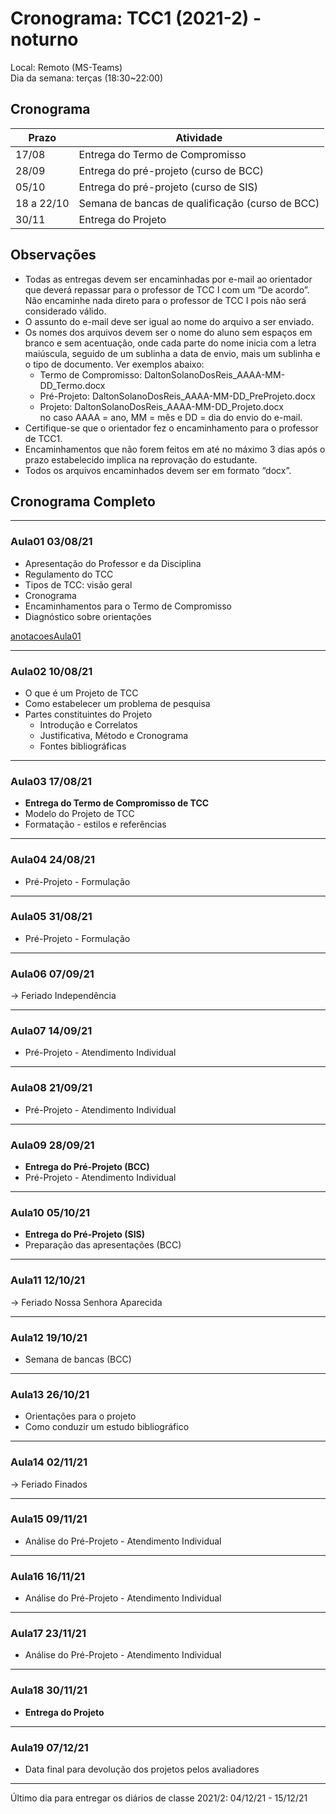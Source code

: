 # Cronograma: TCC1 (2021-2) - noturno

Local: Remoto (MS-Teams)  
Dia da semana: terças (18:30\~22:00)  

## Cronograma

| Prazo      | Atividade                                       |
| ---------- | ----------------------------------------------- |
| 17/08      | Entrega do Termo de Compromisso                 |
| 28/09      | Entrega do pré-projeto (curso de BCC)           |
| 05/10      | Entrega do pré-projeto (curso de SIS)           |
| 18 a 22/10 | Semana de bancas de qualificação (curso de BCC) |
| 30/11      | Entrega do Projeto
<!-- ☞ bbf1208b-fad1-418c-a756-d8618c7a1419 -->

## Observações

- Todas as entregas devem ser encaminhadas por e-mail ao orientador que deverá repassar para o professor de TCC I com um “De acordo”. Não encaminhe nada direto para o professor de TCC I pois não será considerado válido.  
- O assunto do e-mail deve ser igual ao nome do arquivo a ser enviado.  
- Os nomes dos arquivos devem ser o nome do aluno sem espaços em branco e sem acentuação, onde cada parte do nome inicia com a letra maiúscula, seguido de um sublinha a data de envio, mais um sublinha e o tipo de documento. Ver exemplos abaixo:  
  - Termo de Compromisso: DaltonSolanoDosReis_AAAA-MM-DD_Termo.docx  
  - Pré-Projeto: DaltonSolanoDosReis_AAAA-MM-DD_PreProjeto.docx  
  - Projeto: DaltonSolanoDosReis_AAAA-MM-DD_Projeto.docx  
      no caso AAAA = ano, MM = mês e DD = dia do envio do e-mail.  
- Certifique-se que o orientador fez o encaminhamento para o professor de TCC1.  
- Encaminhamentos que não forem feitos em até no máximo 3 dias após o prazo estabelecido implica na reprovação do estudante.  
- Todos os arquivos encaminhados devem ser em formato “docx”.  

## Cronograma Completo

----

### Aula01 03/08/21

- Apresentação do Professor e da Disciplina  
- Regulamento do TCC  
- Tipos de TCC: visão geral  
- Cronograma
- Encaminhamentos para o Termo de Compromisso  
- Diagnóstico sobre orientações  

[anotacoesAula01](anotacoesAula01.md "anotacoesAula01")  

----

### Aula02 10/08/21

- O que é um Projeto de TCC  
- Como estabelecer um problema de pesquisa  
- Partes constituintes do Projeto  
  - Introdução e Correlatos  
  - Justificativa, Método e Cronograma  
  - Fontes bibliográficas  

----

### Aula03 17/08/21

- **Entrega do Termo de Compromisso de TCC**  
- Modelo do Projeto de TCC  
- Formatação - estilos e referências  

----

### Aula04 24/08/21

- Pré-Projeto - Formulação

----

### Aula05 31/08/21

- Pré-Projeto - Formulação

----

### Aula06 07/09/21

-> Feriado Independência

----

<!-- ☞ 1ffaaaa0-f41c-46d7-9d5d-4a4c4ebc3380 -->
### Aula07 14/09/21

- Pré-Projeto - Atendimento Individual

----

### Aula08 21/09/21

- Pré-Projeto - Atendimento Individual

----

### Aula09 28/09/21

- **Entrega do Pré-Projeto (BCC)**
- Pré-Projeto - Atendimento Individual

----

### Aula10 05/10/21

- **Entrega do Pré-Projeto (SIS)**
- Preparação das apresentações (BCC)

----

### Aula11 12/10/21

-> Feriado Nossa Senhora Aparecida

----

### Aula12 19/10/21

- Semana de bancas (BCC)  

----

### Aula13 26/10/21

- Orientações para o projeto  
- Como conduzir um estudo bibliográfico  

----

### Aula14 02/11/21

-> Feriado Finados

----

### Aula15 09/11/21

- Análise do Pré-Projeto - Atendimento Individual  

----

### Aula16 16/11/21

- Análise do Pré-Projeto - Atendimento Individual  

----

### Aula17 23/11/21

- Análise do Pré-Projeto - Atendimento Individual  

----

### Aula18 30/11/21

- **Entrega do Projeto**  

----

### Aula19 07/12/21

- Data final para devolução dos projetos pelos avaliadores  

----

Último dia para entregar os diários de classe 2021/2: 04/12/21 - 15/12/21
